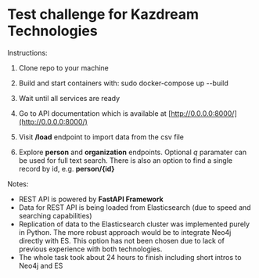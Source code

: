 # Test challenge for Kazdream Technologies


Instructions:

1. Clone repo to your machine

2. Build and start containers with:
    sudo docker-compose up --build

3. Wait until all services are ready

4. Go to API documentation which is available at [http://0.0.0.0:8000/](http://0.0.0.0:8000/)

5. Visit **/load** endpoint to import data from the csv file

6. Explore **person** and **organization** endpoints. Optional *q* paramater can be used for full text search. There is also an option to find a single record by id, e.g. **person/{id}**


Notes:
- REST API is powered by **FastAPI Framework**
- Data for REST API is being loaded from Elasticsearch (due to speed and searching capabilities)
- Replication of data to the Elasticsearch cluster was implemented purely in Python. The more robust approach would be to integrate Neo4j directly with ES. This option has not been chosen due to lack of previous experience with both technologies.
- The whole task took about 24 hours to finish including short intros to Neo4j and ES
